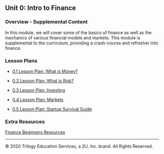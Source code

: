 ## Unit 0: Intro to Finance

### Overview - Supplemental Content

In this module, we will cover some of the basics of finance as well as the mechanics of various financial models and markets. This module is supplemental to the curriculum, providing a crash-course and refresher into finance.

### Lesson Plans

* [0.1 Lesson Plan: What is Money?](01-What-Is-Money/README.md)

* [0.2 Lesson Plan: What is Risk?](02-What-Is-Risk/README.md)

* [0.3 Lesson Plan: Investing](03-Investing/README.md)

* [0.4 Lesson Plan: Markets](04-Markets/README.md)

* [0.5 Lesson Plan: Startup Survival Guide](05-Startup-Survival-Guide/README.md)

### Extra Resources

[Finance Beginners Resources](https://www.morningbrew.com/daily/stories/2020/09/23/finance-beginners-best-articles-expert-resources)

- - -

© 2020 Trilogy Education Services, a 2U, Inc. brand. All Rights Reserved.
